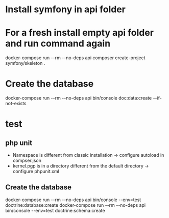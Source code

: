 
# Install symfony in api folder
# For a fresh install empty api folder and run command again
docker-compose run --rm --no-deps api composer create-project symfony/skeleton .

# Create the database
docker-compose run --rm --no-deps api bin/console doc:data:create --if-not-exists


# test

## php unit
- Namespace is different from classic installation -> configure autoload in compser.json
- kernel.pgp is in a directory different from the default directory -> configure phpunit.xml

## Create the database
docker-compose run --rm --no-deps api bin/console --env=test doctrine:database:create
docker-compose run --rm --no-deps api bin/console --env=test doctrine:schema:create


